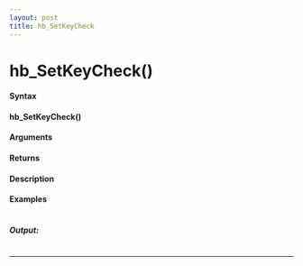 ```yaml
---
layout: post
title: hb_SetKeyCheck
---
```


# hb_SetKeyCheck()


#### Syntax

#### hb_SetKeyCheck()

#### Arguments

#### Returns

#### Description

#### Examples

```

```

##### Output:

```

```

---